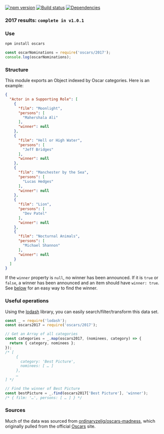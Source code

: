 [![npm version](https://badge.fury.io/js/oscars.svg)](https://badge.fury.io/js/oscars)
[![Build status](https://travis-ci.org/gswalden/oscars.svg?branch=master)](https://travis-ci.org/gswalden/oscars)
[![Dependencies](https://david-dm.org/gswalden/oscars.svg)](https://david-dm.org/gswalden/oscars)

### 2017 results: `complete in v1.0.1`

### Use
```sh
npm install oscars
```
```js
const oscarNominations = require('oscars/2017');
console.log(oscarNominations);
```

### Structure
This module exports an Object indexed by Oscar categories. Here is an example:
```json
{
  "Actor in a Supporting Role": [
    {
      "film": "Moonlight",
      "persons": [
        "Mahershala Ali"
      ],
      "winner": null
    },
    {
      "film": "Hell or High Water",
      "persons": [
        "Jeff Bridges"
      ],
      "winner": null
    },
    {
      "film": "Manchester by the Sea",
      "persons": [
        "Lucas Hedges"
      ],
      "winner": null
    },
    {
      "film": "Lion",
      "persons": [
        "Dev Patel"
      ],
      "winner": null
    },
    {
      "film": "Nocturnal Animals",
      "persons": [
        "Michael Shannon"
      ],
      "winner": null
    }
  ]
}
```

If the `winner` property is `null`, no winner has been announced. If it is `true` or `false`, a winner has been announced and an item should have `winner: true`. See [below](#useful-operations) for an easy way to find the winner.

### Useful operations
Using the [lodash](//lodash.com) library, you can easily search/filter/transform this data set.

```js
const _ = require('lodash');
const oscars2017 = require('oscars/2017');

// Get an Array of all categories
const categories = _.map(oscars2017, (nominees, category) => {
  return { category, nominees };
});
/* [
     {
       category: 'Best Picture',
       nominees: [ … ]
     },
     …
] */

// Find the winner of Best Picture
const bestPicture = _.find(oscars2017['Best Picture'], 'winner');
/* { film: '…', persons: [ … ] } */
```

### Sources
Much of the data was sourced from [ordinaryzelig/oscars-madness](https://github.com/ordinaryzelig/oscars-madness), which originally pulled from the official [Oscars](http://oscar.go.com/) site.
